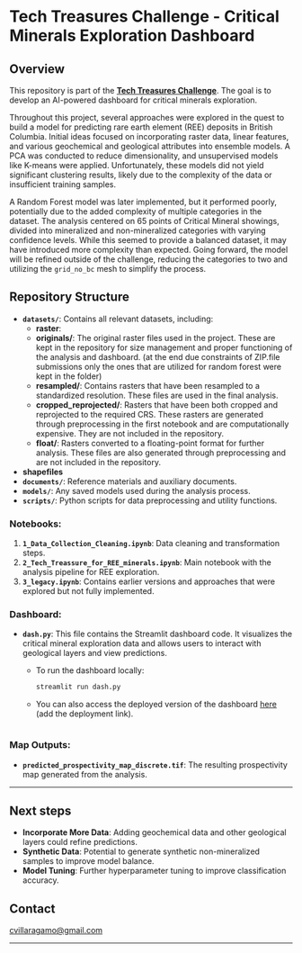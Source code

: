 # Tech Treasures Challenge - Critical Minerals Exploration Dashboard

## Overview
This repository is part of the **[Tech Treasures Challenge](https://getech.com/news/getech-collaborates-with-thinkonward-to-develop-ai-powered-critical-minerals-exploration-dashboard/?utm_campaign=2024%20Challenges%20and%20Bounties&utm_content=304316993&utm_medium=social&utm_source=linkedin&hss_channel=lcp-40889185)**. The goal is to develop an AI-powered dashboard for critical minerals exploration.

Throughout this project, several approaches were explored in the quest to build a model for predicting rare earth element (REE) deposits in British Columbia. Initial ideas focused on incorporating raster data, linear features, and various geochemical and geological attributes into ensemble models. A PCA was conducted to reduce dimensionality, and unsupervised models like K-means were applied. Unfortunately, these models did not yield significant clustering results, likely due to the complexity of the data or insufficient training samples.

A Random Forest model was later implemented, but it performed poorly, potentially due to the added complexity of multiple categories in the dataset. The analysis centered on 65 points of Critical Mineral showings, divided into mineralized and non-mineralized categories with varying confidence levels. While this seemed to provide a balanced dataset, it may have introduced more complexity than expected. Going forward, the model will be refined outside of the challenge, reducing the categories to two and utilizing the `grid_no_bc` mesh to simplify the process.

## Repository Structure
- **`datasets/`**: Contains all relevant datasets, including:
  - **raster**:
   - **originals/**: The original raster files used in the project. These are kept in the repository for size management and proper functioning of the analysis and dashboard. (at the end due constraints of ZIP.file submissions only the ones that are utilized for random forest were kept in the folder)
    - **resampled/**: Contains rasters that have been resampled to a standardized resolution. These files are used in the final analysis.
    - **cropped_reprojected/**: Rasters that have been both cropped and reprojected to the required CRS. These rasters are generated through preprocessing in the first notebook and are computationally expensive. They are not included in the repository.
    - **float/**: Rasters converted to a floating-point format for further analysis. These files are also generated through preprocessing and are not included in the repository.
 - **shapefiles**
- **`documents/`**: Reference materials and auxiliary documents.
- **`models/`**: Any saved models used during the analysis process.
- **`scripts/`**: Python scripts for data preprocessing and utility functions.

### Notebooks:
1. **`1_Data_Collection_Cleaning.ipynb`**: Data cleaning and transformation steps.
2. **`2_Tech_Treassure_for_REE_minerals.ipynb`**: Main notebook with the analysis pipeline for REE exploration.
3. **`3_legacy.ipynb`**: Contains earlier versions and approaches that were explored but not fully implemented.

### Dashboard:
- **`dash.py`**: This file contains the Streamlit dashboard code. It visualizes the critical mineral exploration data and allows users to interact with geological layers and view predictions.
  - To run the dashboard locally:
    ```bash
    streamlit run dash.py
    ```
  - You can also access the deployed version of the dashboard [here](#) (add the deployment link).

    ```
### Map Outputs:
- **`predicted_prospectivity_map_discrete.tif`**: The resulting prospectivity map generated from the analysis.
---
## Next steps
- **Incorporate More Data**: Adding geochemical data and other geological layers could refine predictions.
- **Synthetic Data**: Potential to generate synthetic non-mineralized samples to improve model balance.
- **Model Tuning**: Further hyperparameter tuning to improve classification accuracy.

## Contact
cvillaragamo@gmail.com

---